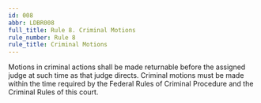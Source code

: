 ```yaml
---
id: 008
abbr: LDBR008
full_title: Rule 8. Criminal Motions
rule_number: Rule 8
rule_title: Criminal Motions
---
```


Motions in criminal actions shall be made returnable before the assigned judge at such time as
that judge directs. Criminal motions must be made within the time required by the Federal Rules of
Criminal Procedure and the Criminal Rules of this court.